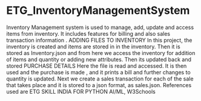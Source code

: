 # ETG_InventoryManagementSystem
Inventory Management system is used to manage, add, update and access items from inventory. It includes features for billing and also sales transaction information .
ADDING FILES TO INVENTORY
In this project, the inventory is created and items are stored in in the inventory.
Then it is stored as Inventory.json and from here we access the inventory for addition of items and quantity or adding new attributes.
Then its updated back and stored
PURCHASE DETAILS
Here the file is read and accessed. It is then used and the purchase is made , and it prints a bill and further changes to quantity is updated.
Next we create a sales transaction for each of the sale that takes place and it is stored to a json format, as sales.json.
References used are ETG SKILL INDIA FOR PYTHON AI/ML, W3Schools
